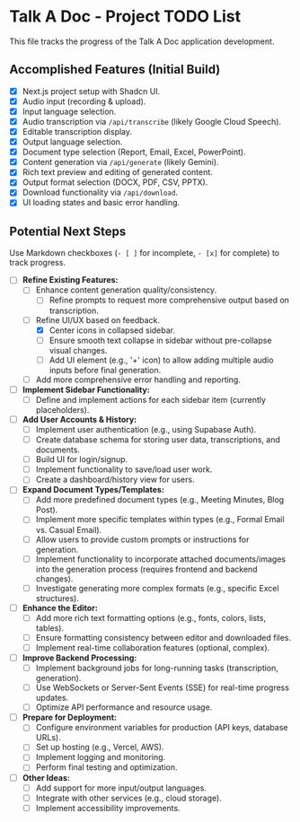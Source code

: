 # Talk A Doc - Project TODO List

This file tracks the progress of the Talk A Doc application development.

## Accomplished Features (Initial Build)

- [x] Next.js project setup with Shadcn UI.
- [x] Audio input (recording & upload).
- [x] Input language selection.
- [x] Audio transcription via `/api/transcribe` (likely Google Cloud Speech).
- [x] Editable transcription display.
- [x] Output language selection.
- [x] Document type selection (Report, Email, Excel, PowerPoint).
- [x] Content generation via `/api/generate` (likely Gemini).
- [x] Rich text preview and editing of generated content.
- [x] Output format selection (DOCX, PDF, CSV, PPTX).
- [x] Download functionality via `/api/download`.
- [x] UI loading states and basic error handling.

## Potential Next Steps

Use Markdown checkboxes (`- [ ]` for incomplete, `- [x]` for complete) to track progress.

- [ ] **Refine Existing Features:**
    - [ ] Enhance content generation quality/consistency.
        - [ ] Refine prompts to request more comprehensive output based on transcription.
    - [ ] Refine UI/UX based on feedback.
        - [x] Center icons in collapsed sidebar.
        - [ ] Ensure smooth text collapse in sidebar without pre-collapse visual changes.
        - [ ] Add UI element (e.g., '+' icon) to allow adding multiple audio inputs before final generation.
    - [ ] Add more comprehensive error handling and reporting.
- [ ] **Implement Sidebar Functionality:**
    - [ ] Define and implement actions for each sidebar item (currently placeholders).
- [ ] **Add User Accounts & History:**
    - [ ] Implement user authentication (e.g., using Supabase Auth).
    - [ ] Create database schema for storing user data, transcriptions, and documents.
    - [ ] Build UI for login/signup.
    - [ ] Implement functionality to save/load user work.
    - [ ] Create a dashboard/history view for users.
- [ ] **Expand Document Types/Templates:**
    - [ ] Add more predefined document types (e.g., Meeting Minutes, Blog Post).
    - [ ] Implement more specific templates within types (e.g., Formal Email vs. Casual Email).
    - [ ] Allow users to provide custom prompts or instructions for generation.
    - [ ] Implement functionality to incorporate attached documents/images into the generation process (requires frontend and backend changes).
    - [ ] Investigate generating more complex formats (e.g., specific Excel structures).
- [ ] **Enhance the Editor:**
    - [ ] Add more rich text formatting options (e.g., fonts, colors, lists, tables).
    - [ ] Ensure formatting consistency between editor and downloaded files.
    - [ ] Implement real-time collaboration features (optional, complex).
- [ ] **Improve Backend Processing:**
    - [ ] Implement background jobs for long-running tasks (transcription, generation).
    - [ ] Use WebSockets or Server-Sent Events (SSE) for real-time progress updates.
    - [ ] Optimize API performance and resource usage.
- [ ] **Prepare for Deployment:**
    - [ ] Configure environment variables for production (API keys, database URLs).
    - [ ] Set up hosting (e.g., Vercel, AWS).
    - [ ] Implement logging and monitoring.
    - [ ] Perform final testing and optimization.
- [ ] **Other Ideas:**
    - [ ] Add support for more input/output languages.
    - [ ] Integrate with other services (e.g., cloud storage).
    - [ ] Implement accessibility improvements.
